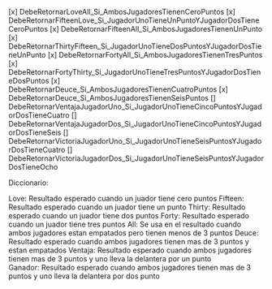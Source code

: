 [x] DebeRetornarLoveAll_Si_AmbosJugadoresTienenCeroPuntos
[x] DebeRetornarFifteenLove_Si_JugadorUnoTieneUnPuntoYJugadorDosTieneCeroPuntos
[x] DebeRetornarFifteenAll_Si_AmbosJugadoresTienenUnPunto
[x] DebeRetornarThirtyFifteen_Si_JugadorUnoTieneDosPuntosYJugadorDosTieneUnPunto 
[x] DebeRetornarFortyAll_Si_AmbosJugadoresTienenTresPuntos
[x] DebeRetornarFortyThirty_Si_JugadorUnoTieneTresPuntosYJugadorDosTieneDosPuntos
[x] DebeRetornarDeuce_Si_AmbosJugadoresTienenCuatroPuntos
[x] DebeRetornarDeuce_Si_AmbosJugadoresTienenSeisPuntos
[] DebeRetornarVentajaJugadorUno_Si_JugadorUnoTieneCincoPuntosYJugadorDosTieneCuatro
[] DebeRetornarVentajaJugadorDos_Si_JugadorUnoTieneCincoPuntosYJugadorDosTieneSeis
[] DebeRetornarVictoriaJugadorUno_Si_JugadorUnoTieneSeisPuntosYJugadorDosTieneCuatro
[] DebeRetornarVictoriaJugadorDos_Si_JugadorUnoTieneSeisPuntosYJugadorDosTieneOcho




Diccionario: 

Love: Resultado esperado cuando un juador tiene cero puntos
Fifteen: Resultado esperado cuando un juador tiene un punto
Thirty: Resultado esperado cuando un juador tiene dos puntos
Forty: Resultado esperado cuando un juador tiene tres puntos
All: Se usa en el resultado cuando ambos jugadores estan empatados pero tienen menos de 3 puntos
Deuce: Resultado esperado cuando ambos jugadores tienen mas de 3 puntos y estan empatados
Ventaja: Resultado esperado cuando ambos jugadores tienen mas de 3 puntos y uno lleva la delantera por un punto  
Ganador: Resultado esperado cuando ambos jugadores tienen mas de 3 puntos y uno lleva la delantera por dos punto  
